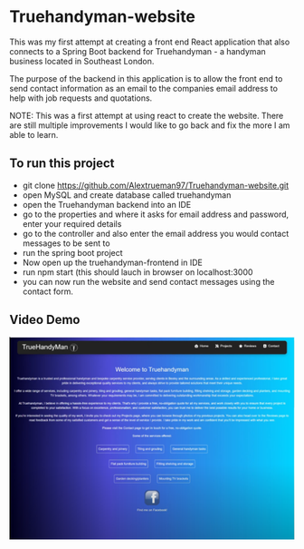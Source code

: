 # Truehandyman-website
This was my first attempt at creating a front end React application that also connects to a Spring Boot backend for Truehandyman - a handyman business located in Southeast London.

The purpose of the backend in this application is to allow the front end to send contact information as an email to the companies email address to help with job requests and quotations.

NOTE: This was a first attempt at using react to create the website. There are still multiple improvements I would like to go back and fix the more I am able to learn.

To run this project
------
- git clone https://github.com/Alextrueman97/Truehandyman-website.git
- open MySQL and create database called truehandyman
- open the Truehandyman backend into an IDE
- go to the properties and where it asks for email address and password, enter your required details
- go to the controller and also enter the email address you would contact messages to be sent to
- run the spring boot project
- Now open up the truehandyman-frontend in IDE
- run npm start (this should lauch in browser on localhost:3000
- you can now run the website and send contact messages using the contact form.

Video Demo
-------
[![Video Demo of Project](/Truehandymanthumbnail.PNG)](https://www.youtube.com/watch?v=in2mcY5kELE&ab_channel=AlexTrueman)
